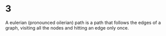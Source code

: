 # 3
A eulerian (pronounced oilerian) path is a path that follows the edges of a graph, visiting all the nodes and hitting an edge only once.
